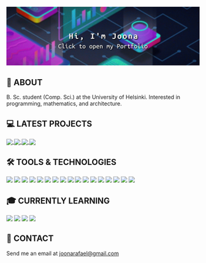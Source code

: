 [![Header](https://github.com/joonarafael/joonarafael/blob/main/banner.png?raw=true "Header")](https://joonakettunen.netlify.app)

## :wave: ABOUT
B. Sc. student (Comp. Sci.) at the University of Helsinki. Interested in programming, mathematics, and architecture.

## :computer: LATEST PROJECTS
<a href="https://github.com/joonarafael/visualpathfinder">
  <img align="center" src="https://github-readme-stats.vercel.app/api/pin/?username=joonarafael&repo=visualpathfinder&theme=dark" />
</a>
<a href="https://github.com/joonarafael/tiirascraper">
  <img align="center" src="https://github-readme-stats.vercel.app/api/pin/?username=joonarafael&repo=tiirascraper&theme=dark" />
</a>
<a href="https://github.com/joonarafael/spotisaver">
  <img align="center" src="https://github-readme-stats.vercel.app/api/pin/?username=joonarafael&repo=spotisaver&theme=dark" />
</a>
<a href="https://github.com/joonarafael/blast-calc">
  <img align="center" src="https://github-readme-stats.vercel.app/api/pin/?username=joonarafael&repo=blast-calc&theme=dark" />
</a>

## :hammer_and_wrench: TOOLS & TECHNOLOGIES
![](https://img.shields.io/badge/GitHub%20Actions-%232671E5.svg?style=flat&color=black&logo=githubactions)
![](https://img.shields.io/badge/-JavaScript-informational?style=flat&color=black&logo=javascript)
![](https://img.shields.io/badge/-TypeScript-informational?style=flat&color=black&logo=typescript)
![](https://img.shields.io/badge/Radix%20UI-informational?style=flat&color=black&logo=radix-ui&logoColor=red)
![](https://img.shields.io/badge/-HTML5-informational?style=flat&color=black&logo=html5)
![](https://img.shields.io/badge/-TailwindCSS-informational?style=flat&color=black&logo=tailwindcss)
![](https://img.shields.io/badge/-React-informational?style=flat&color=black&logo=react)
![](https://img.shields.io/badge/Next-informational?style=flat&color=black&logo=next.js&logoColor=white)
![](https://img.shields.io/badge/Vercel-%23000000.svg?style=flat&color=black&logo=vercel&logoColor=white)
![](https://img.shields.io/badge/-Node-informational?style=flat&color=black&logo=node.js)
![](https://img.shields.io/badge/-Jest-informational?style=flat&color=black&logo=jest&logoColor=red)
![](https://img.shields.io/badge/Poetry-%233B82F6.svg?style=flat&color=black&logo=poetry)
![](https://img.shields.io/badge/-Python-informational?style=flat&color=black&logo=python)
![](https://img.shields.io/badge/MongoDB-%234ea94b.svg?style=flat&color=black&logo=mongodb)
![](https://img.shields.io/badge/Postgres-4479A1.svg?style=flat&color=black&logo=postgresql)
![](https://img.shields.io/badge/ChatGPT-informational?style=flat&color=black&logo=openai&logoColor=green)
![](https://img.shields.io/badge/Dependabot-informational?style=flat&color=black&logo=dependabot&logoColor=blue)

## :mortar_board: CURRENTLY LEARNING
![](https://img.shields.io/badge/Docker-%230db7ed.svg?style=flat&color=black&logo=docker)
![](https://img.shields.io/badge/Redis-%23DD0031.svg?style=flat&color=black&logo=redis)
![](https://img.shields.io/badge/Cloudflare-F38020?style=flat&color=black&logo=Cloudflare)
![](https://img.shields.io/badge/-Cypress-%23E5E5E5?style=flat&color=black&logo=cypress&logoColor=058a5e)

## :email: CONTACT
Send me an email at [joonarafael@gmail.com](mailto:joonarafaelgmail.com)
